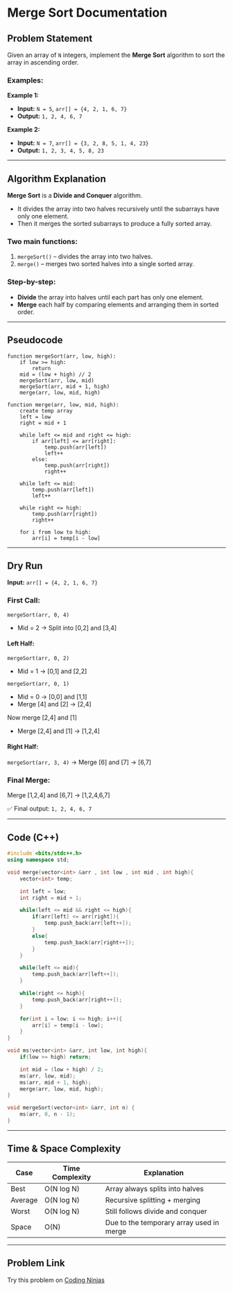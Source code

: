 
# Merge Sort Documentation

## Problem Statement

Given an array of `N` integers, implement the **Merge Sort** algorithm to sort the array in ascending order.

### Examples:

**Example 1:**
- **Input:** `N = 5`, `arr[] = {4, 2, 1, 6, 7}`
- **Output:** `1, 2, 4, 6, 7`

**Example 2:**
- **Input:** `N = 7`, `arr[] = {3, 2, 8, 5, 1, 4, 23}`
- **Output:** `1, 2, 3, 4, 5, 8, 23`

---

## Algorithm Explanation

**Merge Sort** is a **Divide and Conquer** algorithm.

- It divides the array into two halves recursively until the subarrays have only one element.
- Then it merges the sorted subarrays to produce a fully sorted array.

### Two main functions:
1. `mergeSort()` – divides the array into two halves.
2. `merge()` – merges two sorted halves into a single sorted array.

### Step-by-step:
- **Divide** the array into halves until each part has only one element.
- **Merge** each half by comparing elements and arranging them in sorted order.

---

## Pseudocode

```
function mergeSort(arr, low, high):
    if low >= high:
        return
    mid = (low + high) // 2
    mergeSort(arr, low, mid)
    mergeSort(arr, mid + 1, high)
    merge(arr, low, mid, high)

function merge(arr, low, mid, high):
    create temp array
    left = low
    right = mid + 1

    while left <= mid and right <= high:
        if arr[left] <= arr[right]:
            temp.push(arr[left])
            left++
        else:
            temp.push(arr[right])
            right++

    while left <= mid:
        temp.push(arr[left])
        left++

    while right <= high:
        temp.push(arr[right])
        right++

    for i from low to high:
        arr[i] = temp[i - low]
```

---

## Dry Run

**Input:** `arr[] = {4, 2, 1, 6, 7}`  

### First Call:
`mergeSort(arr, 0, 4)`  
- Mid = 2 → Split into [0,2] and [3,4]

#### Left Half:
`mergeSort(arr, 0, 2)`
- Mid = 1 → [0,1] and [2,2]

`mergeSort(arr, 0, 1)`
- Mid = 0 → [0,0] and [1,1]
- Merge [4] and [2] → [2,4]

Now merge [2,4] and [1]  
- Merge [2,4] and [1] → [1,2,4]

#### Right Half:
`mergeSort(arr, 3, 4)` → Merge [6] and [7] → [6,7]

### Final Merge:
Merge [1,2,4] and [6,7] → [1,2,4,6,7]

✅ Final output: `1, 2, 4, 6, 7`

---

## Code (C++)

```cpp
#include <bits/stdc++.h>
using namespace std;

void merge(vector<int> &arr , int low , int mid , int high){
    vector<int> temp;

    int left = low;
    int right = mid + 1;

    while(left <= mid && right <= high){
        if(arr[left] <= arr[right]){
            temp.push_back(arr[left++]);
        }
        else{
            temp.push_back(arr[right++]);
        }
    }

    while(left <= mid){
        temp.push_back(arr[left++]);
    }

    while(right <= high){
        temp.push_back(arr[right++]);
    }

    for(int i = low; i <= high; i++){
        arr[i] = temp[i - low];
    }
}

void ms(vector<int> &arr, int low, int high){
    if(low >= high) return;

    int mid = (low + high) / 2;
    ms(arr, low, mid);
    ms(arr, mid + 1, high);
    merge(arr, low, mid, high);
}

void mergeSort(vector<int> &arr, int n) {
    ms(arr, 0, n - 1);
}
```

---

## Time & Space Complexity

| Case        | Time Complexity | Explanation                              |
|-------------|------------------|------------------------------------------|
| Best        | O(N log N)       | Array always splits into halves          |
| Average     | O(N log N)       | Recursive splitting + merging            |
| Worst       | O(N log N)       | Still follows divide and conquer         |
| Space       | O(N)             | Due to the temporary array used in merge |

---

## Problem Link

Try this problem on [Coding Ninjas](https://www.naukri.com/code360/problems/merge-sort_5846)
